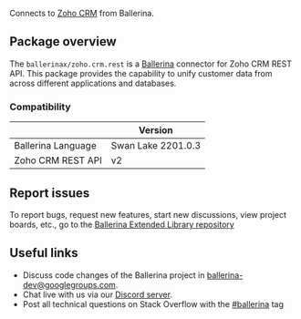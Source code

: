 Connects to [Zoho CRM](https://www.zoho.com/crm/) from Ballerina.

## Package overview
The `ballerinax/zoho.crm.rest` is a [Ballerina](https://ballerina.io/) connector for Zoho CRM REST API. This package provides the capability to unify customer data from across different applications and databases.

### Compatibility
|                       | Version             |
|-----------------------|---------------------|
| Ballerina Language    | Swan Lake 2201.0.3  | 
| Zoho CRM REST API     | v2                  |

## Report issues
To report bugs, request new features, start new discussions, view project boards, etc., go to the [Ballerina Extended Library repository](https://github.com/ballerina-platform/ballerina-extended-library)

## Useful links
- Discuss code changes of the Ballerina project in [ballerina-dev@googlegroups.com](mailto:ballerina-dev@googlegroups.com).
- Chat live with us via our [Discord server](https://discord.gg/ballerinalang).
- Post all technical questions on Stack Overflow with the [#ballerina](https://stackoverflow.com/questions/tagged/ballerina) tag
